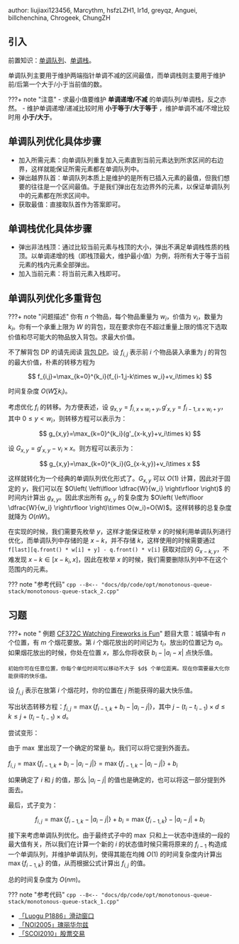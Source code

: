 author: liujiaxi123456, Marcythm, hsfzLZH1, Ir1d, greyqz, Anguei, billchenchina, Chrogeek, ChungZH

## 引入

前置知识：[单调队列](../../ds/monotonous-queue.md)、[单调栈](../../ds/monotonous-stack.md)。

单调队列主要用于维护两端指针单调不减的区间最值，而单调栈则主要用于维护前/后第一个大于/小于当前值的数。

???+ note "注意"
    -   求最小值要维护 **单调递增/不减** 的单调队列/单调栈，反之亦然。
    -   维护单调递增/递减比较时用 **小于等于/大于等于** ，维护单调不减/不增比较时用 **小于/大于**。

## 单调队列优化具体步骤

-   加入所需元素：向单调队列重复加入元素直到当前元素达到所求区间的右边界，这样就能保证所需元素都在单调队列中。
-   弹出越界队首：单调队列本质上是维护的是所有已插入元素的最值，但我们想要的往往是一个区间最值。于是我们弹出在左边界外的元素，以保证单调队列中的元素都在所求区间中。
-   获取最值：直接取队首作为答案即可。

## 单调栈优化具体步骤

-   弹出非法栈顶：通过比较当前元素与栈顶的大小，弹出不满足单调栈性质的栈顶。以单调递增的栈（即栈顶最大，维护最小值）为例，将所有大于等于当前元素的栈内元素全部弹出。
-   加入当前元素：将当前元素入栈即可。

## 单调队列优化多重背包

???+ note "问题描述"
    你有 $n$ 个物品，每个物品重量为 $w_i$，价值为 $v_i$，数量为 $k_i$。你有一个承重上限为 $W$ 的背包，现在要求你在不超过重量上限的情况下选取价值和尽可能大的物品放入背包。求最大价值。

不了解背包 DP 的请先阅读 [背包 DP](../knapsack.md)。设 $f_{i,j}$ 表示前 $i$ 个物品装入承重为 $j$ 的背包的最大价值，朴素的转移方程为

$$
f_{i,j}=\max_{k=0}^{k_i}(f_{i-1,j-k\times w_i}+v_i\times k)
$$

时间复杂度 $O(W\sum k_i)$。

考虑优化 $f_i$ 的转移。为方便表述，设 $g_{x,y}=f_{i,x\times w_i+y},g'_{x,y}=f_{i-1,x\times w_i+y}$，其中 $0\le y \lt w_i$，则转移方程可以表示为：

$$
g_{x,y}=\max_{k=0}^{k_i}(g'_{x-k,y}+v_i\times k)
$$

设 $G_{x,y}=g'_{x,y}-v_i\times x$。则方程可以表示为：

$$
g_{x,y}=\max_{k=0}^{k_i}(G_{x-k,y})+v_i\times x
$$

这样就转化为一个经典的单调队列优化形式了。$G_{x,y}$ 可以 $O(1)$ 计算，因此对于固定的 $y$，我们可以在 $O\left( \left\lfloor \dfrac{W}{w_i} \right\rfloor \right)$ 的时间内计算出 $g_{x,y}$。因此求出所有 $g_{x,y}$ 的复杂度为 $O\left( \left\lfloor \dfrac{W}{w_i} \right\rfloor \right)\times O(w_i)=O(W)$。这样转移的总复杂度就降为 $O(nW)$。

在实现的时候，我们需要先枚举 $y$，这样才能保证枚举 $x$ 的时候利用单调队列进行优化，而单调队列中存储的是 $x-k$，并不存储 $k$，这样使用的时候需要通过 `f[last][q.front() * w[i] + y] - q.front() * v[i]` 获取对应的 $G_{x-k,y}$，不难发现 $x-k\in [x - k_i,x]$，因此在枚举 $x$ 的时候，我们需要删除队列中不在这个范围内的元素。

??? note "参考代码"
    ```cpp
    --8<-- "docs/dp/code/opt/monotonous-queue-stack/monotonous-queue-stack_2.cpp"
    ```

## 习题

???+ note " 例题 [CF372C Watching Fireworks is Fun](http://codeforces.com/problemset/problem/372/C)"
    题目大意：城镇中有 $n$ 个位置，有 $m$ 个烟花要放。第 $i$ 个烟花放出的时间记为 $t_i$，放出的位置记为 $a_i$。如果烟花放出的时候，你处在位置 $x$，那么你将收获 $b_i-|a_i-x|$ 点快乐值。
    
    初始你可在任意位置，你每个单位时间可以移动不大于 $d$ 个单位距离。现在你需要最大化你能获得的快乐值。

设 $f_{i,j}$ 表示在放第 $i$ 个烟花时，你的位置在 $j$ 所能获得的最大快乐值。

写出状态转移方程：$f_{i,j}=\max\{f_{i-1,k}+b_i-|a_i-j|\}$，其中 $j-(t_{i}-t_{i-1})\times d\le k\le j+(t_{i}-t_{i-1})\times d$。

尝试变形：

由于 $\max$ 里出现了一个确定的常量 $b_i$，我们可以将它提到外面去。

$f_{i,j}=\max\{f_{i-1,k}+b_i-|a_i-j|\}=\max\{f_{i-1,k}-|a_i-j|\}+b_i$

如果确定了 $i$ 和 $j$ 的值，那么 $|a_i-j|$ 的值也是确定的，也可以将这一部分提到外面去。

最后，式子变为：

$$
f_{i,j}=\max\{f_{i-1,k}-|a_i-j|\}+b_i=\max\{f_{i-1,k}\}-|a_i-j|+b_i
$$

接下来考虑单调队列优化。由于最终式子中的 $\max$ 只和上一状态中连续的一段的最大值有关，所以我们在计算一个新的 $i$ 的状态值时候只需将原来的 $f_{i-1}$ 构造成一个单调队列，并维护单调队列，使得其能在均摊 $O(1)$ 的时间复杂度内计算出 $\max\{f_{i-1,k}\}$ 的值，从而根据公式计算出 $f_{i,j}$ 的值。

总的时间复杂度为 $O(nm)$。

??? note "参考代码"
    ```cpp
    --8<-- "docs/dp/code/opt/monotonous-queue-stack/monotonous-queue-stack_1.cpp"
    ```

-   [「Luogu P1886」滑动窗口](https://loj.ac/problem/10175)
-   [「NOI2005」瑰丽华尔兹](https://www.luogu.com.cn/problem/P2254)
-   [「SCOI2010」股票交易](https://loj.ac/problem/10183)
